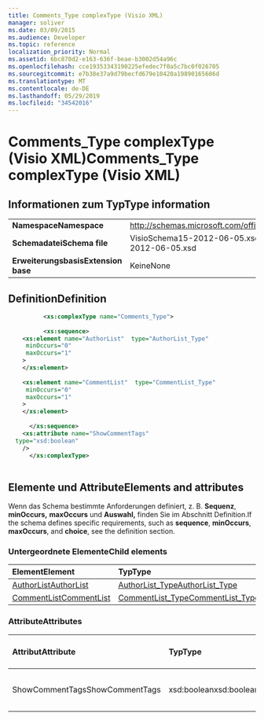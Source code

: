 ```yaml
---
title: Comments_Type complexType (Visio XML)
manager: soliver
ms.date: 03/09/2015
ms.audience: Developer
ms.topic: reference
localization_priority: Normal
ms.assetid: 6bc870d2-e163-636f-beae-b3002d54a96c
ms.openlocfilehash: cce19353343190225efedec7f0a5c7bc0f026705
ms.sourcegitcommit: e7b38e37a9d79becfd679e10420a19890165606d
ms.translationtype: MT
ms.contentlocale: de-DE
ms.lasthandoff: 05/29/2019
ms.locfileid: "34542016"
---
```

# <a name="comments_type-complextype-visio-xml"></a><span data-ttu-id="fd02d-102">Comments_Type complexType (Visio XML)</span><span class="sxs-lookup"><span data-stu-id="fd02d-102">Comments_Type complexType (Visio XML)</span></span>

## <a name="type-information"></a><span data-ttu-id="fd02d-103">Informationen zum Typ</span><span class="sxs-lookup"><span data-stu-id="fd02d-103">Type information</span></span>

|||
|:-----|:-----|
|<span data-ttu-id="fd02d-104">**Namespace**</span><span class="sxs-lookup"><span data-stu-id="fd02d-104">**Namespace**</span></span> <br/> |http://schemas.microsoft.com/office/visio/2011/1/core  <br/> |
|<span data-ttu-id="fd02d-105">**Schemadatei**</span><span class="sxs-lookup"><span data-stu-id="fd02d-105">**Schema file**</span></span> <br/> |<span data-ttu-id="fd02d-106">VisioSchema15-2012-06-05.xsd</span><span class="sxs-lookup"><span data-stu-id="fd02d-106">VisioSchema15-2012-06-05.xsd</span></span>  <br/> |
|<span data-ttu-id="fd02d-107">**Erweiterungsbasis**</span><span class="sxs-lookup"><span data-stu-id="fd02d-107">**Extension base**</span></span> <br/> |<span data-ttu-id="fd02d-108">Keine</span><span class="sxs-lookup"><span data-stu-id="fd02d-108">None</span></span>  <br/> |
   
## <a name="definition"></a><span data-ttu-id="fd02d-109">Definition</span><span class="sxs-lookup"><span data-stu-id="fd02d-109">Definition</span></span>

```XML
          <xs:complexType name="Comments_Type">
          
          <xs:sequence>
    <xs:element name="AuthorList"  type="AuthorList_Type"
     minOccurs="0"
     maxOccurs="1"
    >
    </xs:element>
    
    <xs:element name="CommentList"  type="CommentList_Type"
     minOccurs="0"
     maxOccurs="1"
    >
    </xs:element>
    
      </xs:sequence>
    <xs:attribute name="ShowCommentTags"
  type="xsd:boolean"
    />
      </xs:complexType>
      
```

## <a name="elements-and-attributes"></a><span data-ttu-id="fd02d-110">Elemente und Attribute</span><span class="sxs-lookup"><span data-stu-id="fd02d-110">Elements and attributes</span></span>

<span data-ttu-id="fd02d-111">Wenn das Schema bestimmte Anforderungen definiert, z. B. **Sequenz**, **minOccurs,** **maxOccurs** und **Auswahl,** finden Sie im Abschnitt Definition.</span><span class="sxs-lookup"><span data-stu-id="fd02d-111">If the schema defines specific requirements, such as **sequence**, **minOccurs**, **maxOccurs**, and **choice**, see the definition section.</span></span> 
  
### <a name="child-elements"></a><span data-ttu-id="fd02d-112">Untergeordnete Elemente</span><span class="sxs-lookup"><span data-stu-id="fd02d-112">Child elements</span></span>

|<span data-ttu-id="fd02d-113">**Element**</span><span class="sxs-lookup"><span data-stu-id="fd02d-113">**Element**</span></span>|<span data-ttu-id="fd02d-114">**Typ**</span><span class="sxs-lookup"><span data-stu-id="fd02d-114">**Type**</span></span>|<span data-ttu-id="fd02d-115">**Beschreibung**</span><span class="sxs-lookup"><span data-stu-id="fd02d-115">**Description**</span></span>|
|:-----|:-----|:-----|
|[<span data-ttu-id="fd02d-116">AuthorList</span><span class="sxs-lookup"><span data-stu-id="fd02d-116">AuthorList</span></span>](authorlist-element-comments_type-complextypevisio-xml.md) <br/> |[<span data-ttu-id="fd02d-117">AuthorList_Type</span><span class="sxs-lookup"><span data-stu-id="fd02d-117">AuthorList_Type</span></span>](authorlist_type-complextypevisio-xml.md) <br/> ||
|[<span data-ttu-id="fd02d-118">CommentList</span><span class="sxs-lookup"><span data-stu-id="fd02d-118">CommentList</span></span>](commentlist-element-comments_type-complextypevisio-xml.md) <br/> |[<span data-ttu-id="fd02d-119">CommentList_Type</span><span class="sxs-lookup"><span data-stu-id="fd02d-119">CommentList_Type</span></span>](commentlist_type-complextypevisio-xml.md) <br/> ||
   
### <a name="attributes"></a><span data-ttu-id="fd02d-120">Attribute</span><span class="sxs-lookup"><span data-stu-id="fd02d-120">Attributes</span></span>

|<span data-ttu-id="fd02d-121">**Attribut**</span><span class="sxs-lookup"><span data-stu-id="fd02d-121">**Attribute**</span></span>|<span data-ttu-id="fd02d-122">**Typ**</span><span class="sxs-lookup"><span data-stu-id="fd02d-122">**Type**</span></span>|<span data-ttu-id="fd02d-123">**Erforderlich**</span><span class="sxs-lookup"><span data-stu-id="fd02d-123">**Required**</span></span>|<span data-ttu-id="fd02d-124">**Beschreibung**</span><span class="sxs-lookup"><span data-stu-id="fd02d-124">**Description**</span></span>|<span data-ttu-id="fd02d-125">**Mögliche Werte**</span><span class="sxs-lookup"><span data-stu-id="fd02d-125">**Possible values**</span></span>|
|:-----|:-----|:-----|:-----|:-----|
|<span data-ttu-id="fd02d-126">ShowCommentTags</span><span class="sxs-lookup"><span data-stu-id="fd02d-126">ShowCommentTags</span></span>  <br/> |<span data-ttu-id="fd02d-127">xsd:boolean</span><span class="sxs-lookup"><span data-stu-id="fd02d-127">xsd:boolean</span></span>  <br/> |<span data-ttu-id="fd02d-128">Optional</span><span class="sxs-lookup"><span data-stu-id="fd02d-128">optional</span></span>  <br/> ||<span data-ttu-id="fd02d-129">Werte des typs xsd:boolean.</span><span class="sxs-lookup"><span data-stu-id="fd02d-129">Values of the xsd:boolean type.</span></span>  <br/> |
   

